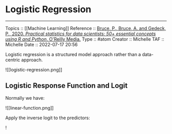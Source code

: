 # Logistic Regression


---
Topics :: [[Machine Learning]]
Reference ::  [Bruce, P., Bruce, A. and Gedeck, P., 2020. _Practical statistics for data scientists: 50+ essential concepts using R and Python_. O'Reilly Media.](https://books.google.co.za/books?hl=en&lr=&id=k2XcDwAAQBAJ&oi=fnd&pg=PP1&dq=Practical+Statistics+for+Data+Scientists&ots=dDLkhkUeBX&sig=-qTlzRa3JlP9tbAVDyIYdw-S1Ck&redir_esc=y#v=onepage&q=Practical%20Statistics%20for%20Data%20Scientists&f=false)
Type :: #atom
Creator :: Michelle
TAF :: Michelle
Date :: 2022-07-17 20:56


Logistic regression is a structured model approach rather than a data-centric approach.

![[logistic-regression.png]]

## Logistic Response Function and Logit
Normally we have:

![[linear-function.png]]

Apply the inverse logit to the predictors:




!